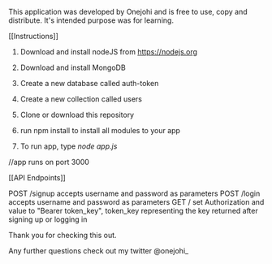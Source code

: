 This application was developed by Onejohi and is free to use, copy and distribute.
It's intended purpose was for learning.

[[Instructions]]
1. Download and install nodeJS from https://nodejs.org
2. Download and install MongoDB

3. Create a new database called auth-token
4. Create a new collection called users

5. Clone or download this repository
6. run npm install to install all modules to your app

7. To run app, type *node app.js*

//app runs on port 3000

[[API Endpoints]]

POST /signup     accepts username and password as parameters
POST /login      accepts username and password as parameters
GET /            set Authorization and value to "Bearer token_key", token_key representing the key returned after signing up or logging in

Thank you for checking this out.

Any further questions check out my twitter @onejohi_
